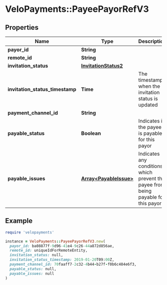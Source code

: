 # VeloPayments::PayeePayorRefV3

## Properties

| Name | Type | Description | Notes |
| ---- | ---- | ----------- | ----- |
| **payor_id** | **String** |  | [optional] |
| **remote_id** | **String** |  | [optional] |
| **invitation_status** | [**InvitationStatus2**](InvitationStatus2.md) |  | [optional] |
| **invitation_status_timestamp** | **Time** | The timestamp when the invitation status is updated | [optional] |
| **payment_channel_id** | **String** |  | [optional] |
| **payable_status** | **Boolean** | Indicates if the payee is payable for this payor | [optional] |
| **payable_issues** | [**Array&lt;PayableIssue&gt;**](PayableIssue.md) | Indicates any conditions which prevent the payee from being payable for this payor | [optional] |

## Example

```ruby
require 'velopayments'

instance = VeloPayments::PayeePayorRefV3.new(
  payor_id: ba08877f-9d96-41e4-9c26-44a872d856ae,
  remote_id: uniqueIdForRemoteEntity,
  invitation_status: null,
  invitation_status_timestamp: 2019-01-20T09:00Z,
  payment_channel_id: 70faaff7-2c32-4b44-b27f-f0b6c484e6f3,
  payable_status: null,
  payable_issues: null
)
```

